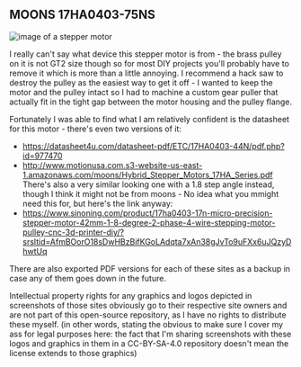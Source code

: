## MOONS 17HA0403-75NS

![image of a stepper motor]()

I really can't say what device this stepper motor is from - the brass pulley on it is not GT2 size though so for most DIY projects you'll probably have to remove it which is more than a little annoying. I recommend a hack saw to destroy the pulley as the easiest way to get it off - I wanted to keep the motor and the pulley intact so I had to machine a custom gear puller that actually fit in the tight gap between the motor housing and the pulley flange.

Fortunately I was able to find what I am relatively confident is the datasheet for this motor - there's even two versions of it:

- https://datasheet4u.com/datasheet-pdf/ETC/17HA0403-44N/pdf.php?id=977470
- http://www.motionusa.com.s3-website-us-east-1.amazonaws.com/moons/Hybrid_Stepper_Motors_17HA_Series.pdf
There's also a very similar looking one with a 1.8 step angle instead, though I think it might not be from moons - No idea what you mmight need this for, but here's the link anyway:
 - https://www.sinoning.com/product/17ha0403-17n-micro-precision-stepper-motor-42mm-1-8-degree-2-phase-4-wire-stepping-motor-pulley-cnc-3d-printer-diy/?srsltid=AfmBOorO18sDwHBzBifKGoLAdqta7xAn38gJvTo9uFXx6uJQzyDhwtUq

There are also exported PDF versions for each of these sites as a backup in case any of them goes down in the future.

Intellectual property rights for any graphics and logos depicted in screenshots of those sites obviously go to their respective site owners and are not part of this open-source repository, as I have no rights to distribute these myself. (in other words, stating the obvious to make sure I cover my ass for legal purposes here: the fact that I'm sharing screenshots with these logos and graphics in them in a CC-BY-SA-4.0 repository doesn't mean the license extends to those graphics)
